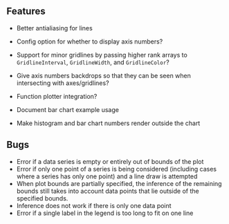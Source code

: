 ## Features
- Better antialiasing for lines
- Config option for whether to display axis numbers?
- Support for minor gridlines by passing higher rank arrays to `GridlineInterval`, `GridlineWidth`, and `GridlineColor`?
- Give axis numbers backdrops so that they can be seen when intersecting with axes/gridlines?
- Function plotter integration?

- Document bar chart example usage
- Make histogram and bar chart numbers render outside the chart

## Bugs
- Error if a data series is empty or entirely out of bounds of the plot
- Error if only one point of a series is being considered (including cases where a series has only one point) and a line draw is attempted
- When plot bounds are partially specified, the inference of the remaining bounds still takes into account data points that lie outside of the specified bounds.
- Inference does not work if there is only one data point
- Error if a single label in the legend is too long to fit on one line
